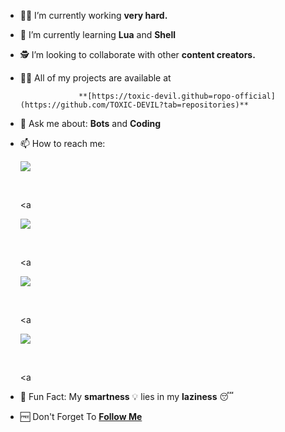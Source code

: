 - 🧑‍🏫 I’m currently working **very hard.**

- 📖 I’m currently learning **Lua** and **Shell**

- 🕵️ I’m looking to collaborate with other **content creators.**

- 👨‍💻 All of my projects are available at

                   **[https://toxic-devil.github=ropo-official](https://github.com/TOXIC-DEVIL?tab=repositories)**

- 💬 Ask me about: **Bots** and **Coding**

- 📫 How to reach me:

  <a href="https://wa.me/2349053311892?text=Hi%20I%20Am%20From%20GitHub%20☺️">

    <img src="https://img.shields.io/badge/WhatsApp-25D366?style=for-the-badge&logo=whatsapp&logoColor=white" />

  </a>&nbsp;&nbsp;

  <a

  <a href="https://instagram.com/_____toxic___devil_____">

    <img src="https://img.shields.io/badge/Instagram-E4405F?style=for-the-badge&logo=instagram&logoColor=white" />

  </a>&nbsp;&nbsp;

  <a

  <a href="https://t.me/toxic_devil_official">

    <img src="https://img.shields.io/badge/Telegram-2CA5E0?style=for-the-badge&logo=telegram&logoColor=white" />

  </a>&nbsp;&nbsp;

  <a

  <a href="mailto:toxicdevil.abhinav@gmail.com">

    <img src="https://img.shields.io/badge/Gmail-D14836?style=for-the-badge&logo=gmail&logoColor=white" />

  </a>&nbsp;&nbsp;

  <a

- 🤣 Fun Fact: My **smartness** 💡 lies in my **laziness** 😴

- 🆓 Don't Forget To **[Follow Me](https://github.com/TOXIC-DEVIL)**

